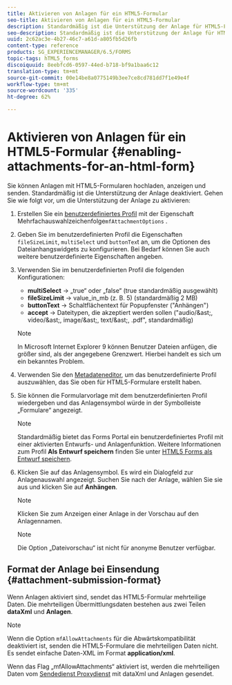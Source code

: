 ```yaml
---
title: Aktivieren von Anlagen für ein HTML5-Formular
seo-title: Aktivieren von Anlagen für ein HTML5-Formular
description: Standardmäßig ist die Unterstützung der Anlage für HTML5-Formulare deaktiviert.
seo-description: Standardmäßig ist die Unterstützung der Anlage für HTML5-Formulare deaktiviert.
uuid: 2c62ac3e-4b27-46c7-a61d-a805fb5d26fb
content-type: reference
products: SG_EXPERIENCEMANAGER/6.5/FORMS
topic-tags: hTML5_forms
discoiquuid: 8eebfcd6-0597-44ed-b718-bf9a1baa6c12
translation-type: tm+mt
source-git-commit: 00e14be8a0775149b3ee7ce8cd781dd7f1e49e4f
workflow-type: tm+mt
source-wordcount: '335'
ht-degree: 62%

---
```



# Aktivieren von Anlagen für ein HTML5-Formular {#enabling-attachments-for-an-html-form}

Sie können Anlagen mit HTML5-Formularen hochladen, anzeigen und senden. Standardmäßig ist die Unterstützung der Anlage deaktiviert. Gehen Sie wie folgt vor, um die Unterstützung der Anlage zu aktivieren:

1. Erstellen Sie ein [benutzerdefiniertes Profil](/help/forms/using/custom-profile.md) mit der Eigenschaft Mehrfachauswahlzeichenfolge`mfAttachmentOptions` .
1. Geben Sie im benutzerdefinierten Profil die Eigenschaften `fileSizeLimit`, `multiSelect` und `buttonTex`t an, um die Optionen des Dateianhangswidgets zu konfigurieren. Bei Bedarf können Sie auch weitere benutzerdefinierte Eigenschaften angeben.

1. Verwenden Sie im benutzerdefinierten Profil die folgenden Konfigurationen:

   * **multiSelect** -> „true“ oder „false“ (true standardmäßig ausgewählt)
   * **fileSizeLimit** -> value_in_mb (z. B. 5) (standardmäßig 2 MB)
   * **buttonText** -> Schaltflächentext für Popupfenster (&quot;Anhängen&quot;)
   * **accept** -> Dateitypen, die akzeptiert werden sollen (&quot;audio/&amp;ast;, video/&amp;ast;, image/&amp;ast;, text/&amp;ast;, .pdf&quot;, standardmäßig)

   >[!NOTE]
   >
   >In Microsoft Internet Explorer 9 können Benutzer Dateien anfügen, die größer sind, als der angegebene Grenzwert. Hierbei handelt es sich um ein bekanntes Problem.

1. Verwenden Sie den [Metadateneditor](/help/forms/using/manage-form-metadata.md), um das benutzerdefinierte Profil auszuwählen, das Sie oben für HTML5-Formulare erstellt haben.
1. Sie können die Formularvorlage mit dem benutzerdefinierten Profil wiedergeben und das Anlagensymbol würde in der Symbolleiste „Formulare“ angezeigt.

   >[!NOTE]
   >
   >Standardmäßig bietet das Forms Portal ein benutzerdefiniertes Profil mit einer aktivierten Entwurfs- und Anlagenfunktion. Weitere Informationen zum Profil **Als Entwurf speichern** finden Sie unter [HTML5 Forms als Entwurf speichern](/help/forms/using/saving-html5-form-draft.md).

1. Klicken Sie auf das Anlagensymbol. Es wird ein Dialogfeld zur Anlagenauswahl angezeigt. Suchen Sie nach der Anlage, wählen Sie sie aus und klicken Sie auf **Anhängen**.

   >[!NOTE]
   >
   >Klicken Sie zum Anzeigen einer Anlage in der Vorschau auf den Anlagennamen.

   >[!NOTE]
   >
   >Die Option „Dateivorschau“ ist nicht für anonyme Benutzer verfügbar.

## Format der Anlage bei Einsendung {#attachment-submission-format}

Wenn Anlagen aktiviert sind, sendet das HTML5-Formular mehrteilige Daten. Die mehrteiligen Übermittlungsdaten bestehen aus zwei Teilen **dataXml** und **Anlagen**.

>[!NOTE]
>
>Wenn die Option `mfAllowAttachments` für die Abwärtskompatibilität deaktiviert ist, senden die HTML5-Formulare die mehrteiligen Daten nicht. Es sendet einfache Daten-XML im Format **application/xml**.

Wenn das Flag „mfAllowAttachments“ aktiviert ist, werden die mehrteiligen Daten vom [Sendedienst Proxydienst](/help/forms/using/service-proxy.md) mit dataXml und Anlagen gesendet.
